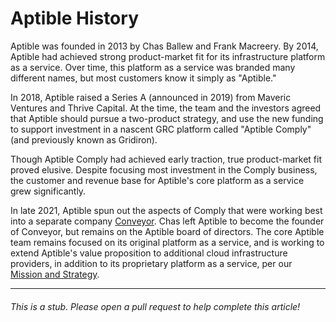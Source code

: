 # Aptible History

Aptible was founded in 2013 by Chas Ballew and Frank Macreery. By 2014, Aptible had achieved strong product-market fit for its infrastructure platform as a service. Over time, this platform as a service was branded many different names, but most customers know it simply as "Aptible."

In 2018, Aptible raised a Series A (announced in 2019) from Maveric Ventures and Thrive Capital. At the time, the team and the investors agreed that Aptible should pursue a two-product strategy, and use the new funding to support investment in a nascent GRC platform called "Aptible Comply" (and previously known as Gridiron). 

Though Aptible Comply had achieved early traction, true product-market fit proved elusive. Despite focusing most investment in the Comply business, the customer and revenue base for Aptible's core platform as a service grew significantly.

In late 2021, Aptible spun out the aspects of Comply that were working best into a separate company [Conveyor](https://www.conveyor.com). Chas left Aptible to become the founder of Conveyor, but remains on the Aptible board of directors. The core Aptible team remains focused on its original platform as a service, and is working to extend Aptible's value proposition to additional cloud infrastructure providers, in addition to its proprietary platform as a service, per our [Mission and Strategy](/mission-strategy.md).

----

###### This is a stub. Please open a pull request to help complete this article!